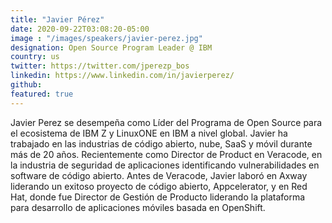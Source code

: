 ```yaml
---
title: "Javier Pérez"
date: 2020-09-22T03:08:20-05:00
image : "/images/speakers/javier-perez.jpg"
designation: Open Source Program Leader @ IBM
country: us
twitter: https://twitter.com/jperezp_bos
linkedin: https://www.linkedin.com/in/javierperez/
github: 
featured: true
---
```


Javier Perez se desempeña como Líder del Programa de Open Source para el ecosistema de IBM Z y LinuxONE en IBM a nivel global. Javier ha trabajado en las industrias de código abierto, nube, SaaS y móvil durante más de 20 años. Recientemente como Director de Product en Veracode, en la industria de seguridad de aplicaciones identificando vulnerabilidades en software de código abierto. Antes de Veracode, Javier laboró en Axway liderando un exitoso proyecto de código abierto, Appcelerator, y en Red Hat, donde fue Director de Gestión de Producto liderando la plataforma para desarrollo de aplicaciones móviles basada en OpenShift.
